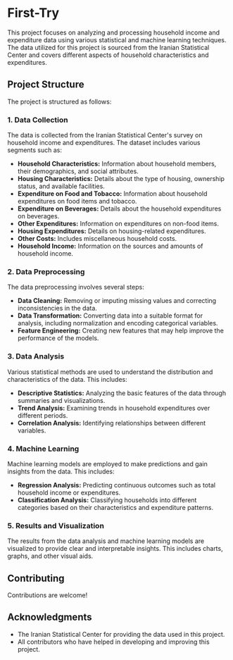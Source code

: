 # First-Try

This project focuses on analyzing and processing household income and expenditure data using various statistical and machine learning techniques. The data utilized for this project is sourced from the Iranian Statistical Center and covers different aspects of household characteristics and expenditures.

## Project Structure

The project is structured as follows:

### 1. Data Collection

The data is collected from the Iranian Statistical Center's survey on household income and expenditures. The dataset includes various segments such as:

- **Household Characteristics:** Information about household members, their demographics, and social attributes.
- **Housing Characteristics:** Details about the type of housing, ownership status, and available facilities.
- **Expenditure on Food and Tobacco:** Information about household expenditures on food items and tobacco.
- **Expenditure on Beverages:** Details about the household expenditures on beverages.
- **Other Expenditures:** Information on expenditures on non-food items.
- **Housing Expenditures:** Details on housing-related expenditures.
- **Other Costs:** Includes miscellaneous household costs.
- **Household Income:** Information on the sources and amounts of household income.

### 2. Data Preprocessing

The data preprocessing involves several steps:

- **Data Cleaning:** Removing or imputing missing values and correcting inconsistencies in the data.
- **Data Transformation:** Converting data into a suitable format for analysis, including normalization and encoding categorical variables.
- **Feature Engineering:** Creating new features that may help improve the performance of the models.

### 3. Data Analysis

Various statistical methods are used to understand the distribution and characteristics of the data. This includes:

- **Descriptive Statistics:** Analyzing the basic features of the data through summaries and visualizations.
- **Trend Analysis:** Examining trends in household expenditures over different periods.
- **Correlation Analysis:** Identifying relationships between different variables.

### 4. Machine Learning

Machine learning models are employed to make predictions and gain insights from the data. This includes:

- **Regression Analysis:** Predicting continuous outcomes such as total household income or expenditures.
- **Classification Analysis:** Classifying households into different categories based on their characteristics and expenditure patterns.

### 5. Results and Visualization

The results from the data analysis and machine learning models are visualized to provide clear and interpretable insights. This includes charts, graphs, and other visual aids.


## Contributing

Contributions are welcome! 

## Acknowledgments

- The Iranian Statistical Center for providing the data used in this project.
- All contributors who have helped in developing and improving this project.
